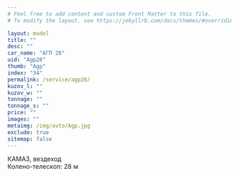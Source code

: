 ```yaml
---
# Feel free to add content and custom Front Matter to this file.
# To modify the layout, see https://jekyllrb.com/docs/themes/#overriding-theme-defaults

layout: model
title: ""
desc: ""
car_name: "АГП 28"
uid: "Agp28"
thumb: "Agp"
index: "34"
permalink: /service/agp28/
kuzov_l: ""
kuzov_w: ""
tonnage: ""
tonnage_s: ""
price: ""
images: ""
metaimg: /img/avto/Agp.jpg
exclude: true
sitemap: false
---
```


КАМАЗ, вездеход  
Колено-телескоп: 28 м  